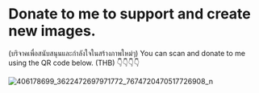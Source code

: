 # Donate to me to support and create new images. 
(บริจาคเพื่อสนับสนุนและกำลังใจในสร้างภาพใหม่ๆ)
You can scan and donate to me using the QR code below. (THB) 👇👇👇👇
 
![406178699_3622472697971772_7674720470517726908_n](https://github.com/Keawkanok/Donate-me/assets/53214515/c77e4ab0-90c9-4502-9b5e-34084d394307)
